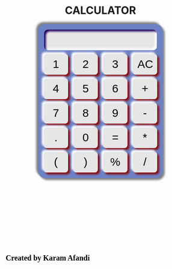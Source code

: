 <!DOCTYPE html>
<html>
    <head>
        <style>
            .container{margin:auto;}
            #answer{width:300px;
                    border-radius:10px;}
            input{font-size:30px;
                width:65px;
                height:55px;
                margin:5px;
                border:0px solid;
                border-radius:8px;
            background:rgb(230,230,230);
                outline:none;
            }
            .calc{background:rgb(109, 130, 197);
                padding:10px;
                border-radius:20px; display:inline-block ;}                
                input{
                box-shadow:5px 5px 5px rgb(138, 11, 11), -5px -5px 5px white;
            }
            input:hover{
                box-shadow:inset 5px 5px 5px rgb(138, 11, 11),inset -5px -5px 5px white;
            }
            #answer{
                box-shadow:inset 5px 5px 5px rgb(37, 4, 99),inset -5px -5px 5px white;
            }
            .calc{
                box-shadow:5px 5px 5px grey, -5px -5px 5px grey;
            }        
        </style>    
        <meta name="viewport" content="width=device-width" initial-scale="1.0">    
        <title>Karam's Calculator</title>        
    </head>
    <body style="background-image: url(back1.jpg);">
      <div calss="container" align="center">        
        <h1>CALCULATOR</h1>
            <form name="forms">
                    <div class="calc">
                        <input type="text" id="answer" name="screen">
                        <br>
                        <input type="button" value=" 1 " onclick="forms.screen.value+='1'">
                        <input type="button" value=" 2 " onclick="forms.screen.value+='2'">
                        <input type="button" value=" 3 " onclick="forms.screen.value+='3'">
                        <input type="button" value=" AC " onclick="forms.screen.value =''">
                                            <br>
                        <input type="button" value=" 4 " onclick="forms.screen.value+='4'">
                        <input type="button" value=" 5 " onclick="forms.screen.value+='5'">
                        <input type="button" value=" 6 " onclick="forms.screen.value+='6'">
                        <input type="button" value=" + " onclick="forms.screen.value+='+'">
                                            <br>
                        <input type="button" value=" 7 " onclick="forms.screen.value+='7'">
                        <input type="button" value=" 8 " onclick="forms.screen.value+='8'">
                        <input type="button" value=" 9 " onclick="forms.screen.value+='9'">
                        <input type="button" value=" - " onclick="forms.screen.value+='-'">
                                            <br>                                            
                        <input type="button" value=" . " onclick="forms.screen.value+='.'">
                        <input type="button" value=" 0 " onclick="forms.screen.value+='0'">
                        <input type="button" value=" = " onclick="forms.screen.value = eval(forms.screen.value)">
                        <input type="button" value=" * " onclick="forms.screen.value+='*'">
                                            <br>                                            
                        <input type="button" value=" ( " onclick="forms.screen.value+='('">
                        <input type="button" value=" ) " onclick="forms.screen.value+=')'">
                        <input type="button" value=" % " onclick="forms.screen.value+='%'">
                        <input type="button" value=" / " onclick="forms.screen.value+='/'">
                   <br>                   
                     </div>                
            </form>            
        </div><br><br><br><br><br><br><br><br><br><br><br>
        <div style="font-size: 20px; color:rgb(0, 0, 0); font-family: Cambria, Cochin, Georgia, Times, 'Times New Roman', serif; font-weight: bold;">Created by Karam Afandi</div>
    <script async src="https://drv.tw/inc/wd.js"></script></body> 
